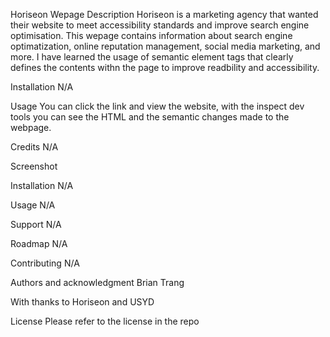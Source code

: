 Horiseon Wepage
Description
Horiseon is a marketing agency that wanted their website to meet accessibility standards and improve search engine optimisation. This wepage contains information about search engine optimatization, online reputation management, social media marketing, and more. I have learned the usage of semantic element tags that clearly defines the contents withn the page to improve readbility and accessibility. 

Installation
N/A

Usage
You can click the link and view the website, with the inspect dev tools you can see the HTML and the semantic changes made to the webpage.

Credits
N/A

Screenshot

Installation
N/A

Usage
N/A

Support
N/A

Roadmap
N/A

Contributing
N/A

Authors and acknowledgment
Brian Trang

With thanks to Horiseon and USYD 


License
Please refer to the license in the repo

